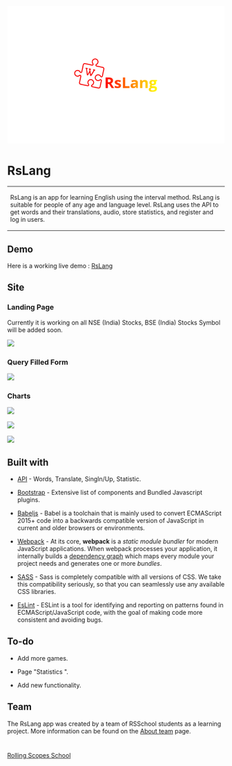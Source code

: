 # ![WebApp](./src/documentation/logo.png)

# RsLang

<table>

<tr>

<td>

RsLang is an app for learning English using the interval method. RsLang is suitable for people of any age and language level.
 RsLang uses the API to get words and their translations, audio, store statistics, and register and log in users.

</td>

</tr>

</table>

  
  

## Demo

Here is a working live demo : [RsLang](https://rslang-team62-denverden.netlify.app/)

  
 

## Site

  

### Landing Page

Currently it is working on all NSE (India) Stocks, BSE (India) Stocks Symbol will be added soon.

  

![](https://iharsh234.github.io/WebApp/images/demo/web_app_face.JPG)

  

### Query Filled Form

![](https://iharsh234.github.io/WebApp/images/demo/demo_query.JPG)

  

### Charts

![](https://iharsh234.github.io/WebApp/images/demo/demo_chart1.JPG)

![](https://iharsh234.github.io/WebApp/images/demo/demo_chart2.JPG)

![](https://iharsh234.github.io/WebApp/images/demo/demo_chart3.JPG)

  
 
## Built with

  


-  [API](https://afternoon-falls-25894.herokuapp.com/doc/#/) - Words, Translate, SingIn/Up, Statistic.

-  [Bootstrap](http://getbootstrap.com/) - Extensive list of components and Bundled Javascript plugins.

-  [Babeljs](https://babeljs.io/) - Babel is a toolchain that is mainly used to convert ECMAScript 2015+ code into a backwards compatible version of JavaScript in current and older browsers or environments.
  
  -  [Webpack](https://webpack.js.org/) - At its core, **webpack** is a _static module bundler_ for modern JavaScript applications. When webpack processes your application, it internally builds a [dependency graph](https://webpack.js.org/concepts/dependency-graph/) which maps every module your project needs and generates one or more _bundles_.
  
  -  [SASS](https://sass-lang.com/) - Sass is completely compatible with all versions of CSS. We take this compatibility seriously, so that you can seamlessly use any available CSS libraries.

  -  [EsLint](https://eslint.org/) - ESLint is a tool for identifying and reporting on patterns found in ECMAScript/JavaScript code, with the goal of making code more consistent and avoiding bugs.

## To-do

- Add more games.

- Page "Statistics ".

- Add new functionality.

  

## Team
The RsLang app was created by a team of RSSchool students as a learning project.
More information can be found on the [About team](https://rslang-team62-denverden.netlify.app/#about) page. 

  #

 [Rolling Scopes School ](https://rs.school/)